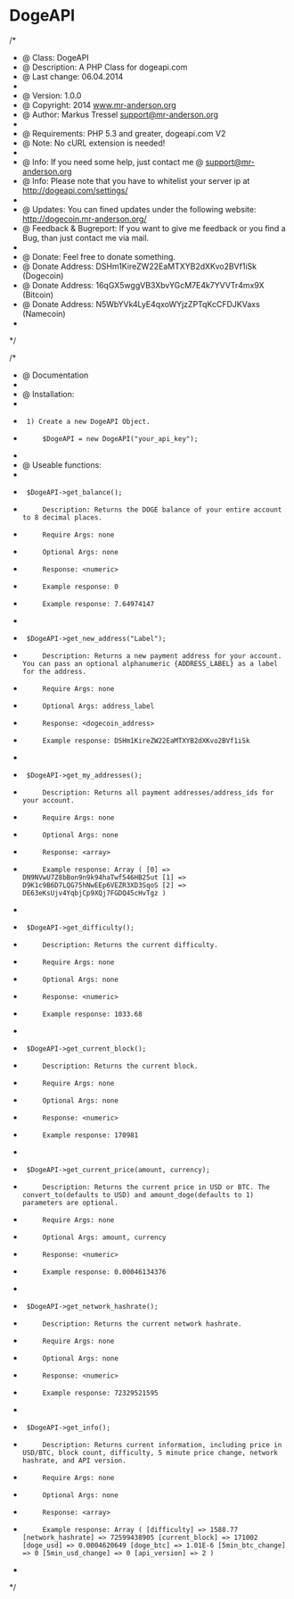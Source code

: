 DogeAPI
=======

/*
 * @ Class: DogeAPI
 * @ Description: A PHP Class for dogeapi.com
 * @ Last change: 06.04.2014
 *
 * @ Version: 1.0.0
 * @ Copyright: 2014 www.mr-anderson.org
 * @ Author: Markus Tressel <support@mr-anderson.org>
 *
 * @ Requirements: PHP 5.3 and greater, dogeapi.com V2
 * @ Note: No cURL extension is needed!
 *
 * @ Info: If you need some help, just contact me @ support@mr-anderson.org
 * @ Info: Please note that you have to whitelist your server ip at http://dogeapi.com/settings/
 *
 * @ Updates: You can fined updates under the following website: http://dogecoin.mr-anderson.org/
 * @ Feedback & Bugreport: If you want to give me feedback or you find a Bug, than just contact me via mail.
 *
 * @ Donate: Feel free to donate something.
 * @ Donate Address: DSHm1KireZW22EaMTXYB2dXKvo2BVf1iSk (Dogecoin)
 * @ Donate Address: 16qGX5wggVB3XbvYGcM7E4k7YVVTr4mx9X (Bitcoin)
 * @ Donate Address: N5WbYVk4LyE4qxoWYjzZPTqKcCFDJKVaxs (Namecoin)
 *
 */

/*
 * @ Documentation
 *
 * @ Installation:
 *
 *      1) Create a new DogeAPI Object.
 *          $DogeAPI = new DogeAPI("your_api_key");
 *
 * @ Useable functions:
 *
 *      $DogeAPI->get_balance();
 *          Description: Returns the DOGE balance of your entire account to 8 decimal places.
 *          Require Args: none
 *          Optional Args: none
 *          Response: <numeric>
 *          Example response: 0
 *          Example response: 7.64974147
 *
 *      $DogeAPI->get_new_address("Label");
 *          Description: Returns a new payment address for your account. You can pass an optional alphanumeric {ADDRESS_LABEL} as a label for the address.
 *          Require Args: none
 *          Optional Args: address_label
 *          Response: <dogecoin_address>
 *          Example response: DSHm1KireZW22EaMTXYB2dXKvo2BVf1iSk
 *
 *      $DogeAPI->get_my_addresses();
 *          Description: Returns all payment addresses/address_ids for your account.
 *          Require Args: none
 *          Optional Args: none
 *          Response: <array>
 *          Example response: Array ( [0] => DN9NVwU7Z8bBon9n9k94haTwf546HB25ut [1] => D9K1c9B6D7LQG75hNwEEp6VEZR3XD3SqoS [2] => DE63eKsUjv4YqbjCp9XQj7FGDQ45cHvTgz )
 *
 *      $DogeAPI->get_difficulty();
 *          Description: Returns the current difficulty.
 *          Require Args: none
 *          Optional Args: none
 *          Response: <numeric>
 *          Example response: 1033.68
 *
 *      $DogeAPI->get_current_block();
 *          Description: Returns the current block.
 *          Require Args: none
 *          Optional Args: none
 *          Response: <numeric>
 *          Example response: 170981
 *
 *      $DogeAPI->get_current_price(amount, currency);
 *          Description: Returns the current price in USD or BTC. The convert_to(defaults to USD) and amount_doge(defaults to 1) parameters are optional.
 *          Require Args: none
 *          Optional Args: amount, currency
 *          Response: <numeric>
 *          Example response: 0.00046134376
 *
 *      $DogeAPI->get_network_hashrate();
 *          Description: Returns the current network hashrate.
 *          Require Args: none
 *          Optional Args: none
 *          Response: <numeric>
 *          Example response: 72329521595
 *
 *      $DogeAPI->get_info();
 *          Description: Returns current information, including price in USD/BTC, block count, difficulty, 5 minute price change, network hashrate, and API version.
 *          Require Args: none
 *          Optional Args: none
 *          Response: <array>
 *          Example response: Array ( [difficulty] => 1588.77 [network_hashrate] => 72599438905 [current_block] => 171002 [doge_usd] => 0.0004620649 [doge_btc] => 1.01E-6 [5min_btc_change] => 0 [5min_usd_change] => 0 [api_version] => 2 )
 *
 */
